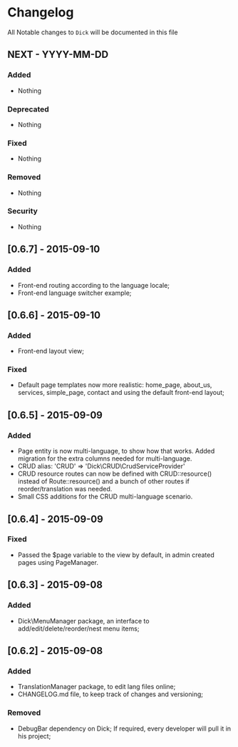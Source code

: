 # Changelog

All Notable changes to `Dick` will be documented in this file

## NEXT - YYYY-MM-DD

### Added
- Nothing

### Deprecated
- Nothing

### Fixed
- Nothing

### Removed
- Nothing

### Security
- Nothing


## [0.6.7] - 2015-09-10

### Added
- Front-end routing according to the language locale;
- Front-end language switcher example;

## [0.6.6] - 2015-09-10

### Added
- Front-end layout view;

### Fixed
- Default page templates now more realistic: home_page, about_us, services, simple_page, contact and using the default front-end layout;


## [0.6.5] - 2015-09-09

### Added
- Page entity is now multi-language, to show how that works. Added migration for the extra columns needed for multi-language.
- CRUD alias: 'CRUD' => 'Dick\CRUD\CrudServiceProvider'
- CRUD resource routes can now be defined with CRUD::resource() instead of Route::resource() and a bunch of other routes if reorder/translation was needed.
- Small CSS additions for the CRUD multi-language scenario.

## [0.6.4] - 2015-09-09

### Fixed
- Passed the $page variable to the view by default, in admin created pages using PageManager.

## [0.6.3] - 2015-09-08

### Added
- Dick\MenuManager package, an interface to add/edit/delete/reorder/nest menu items;

## [0.6.2] - 2015-09-08

### Added
- TranslationManager package, to edit lang files online;
- CHANGELOG.md file, to keep track of changes and versioning;

### Removed
- DebugBar dependency on Dick; If required, every developer will pull it in his project;